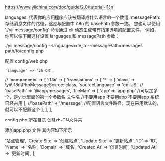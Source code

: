 
https://www.yiichina.com/doc/guide/2.0/tutorial-i18n

languages: 代表你的应用程序应该被翻译成什么语言的一个数组;
messagePath: 存储消息文件的路径，这应与配置中 i18n 的 basePath 参数一致。
您也可以使用 './yii message/config' 命令通过 cli 动态生成带有指定选项的配置文件。 
例如，你可以像下面这样设置 languages 和 messagePath 参数：

./yii message/config --languages=de,ja --messagePath=messages path/to/config.php


配置 config/web.php


    'language' => 'zh-CN',
 //   'components' => [
        'i18n' => [
            'translations' => [
                '*' => [
                    'class' => \yii\i18n\PhpMessageSource::class,
                    'sourceLanguage' => 'en-US',
//                    'basePath' => '@app/messages',
                    'fileMap' => [
                        'app' => 'app.php'   //可以加多个，是yii::t里面的第一个参数名  文件名
                        //不要用app 不要用app 不要用app  系统已经占用
                    ],
                    //'basePath' => '/message', //配置语言文件路径，现在采用默认的，就可以不配置这个
                ],
            ],
        ],



config.php 所在目录  创建zh-CN文件夹

添加app.php 文件 其内容如下所示


<?php
return [
    'Sites' => '站点管理',
    'Create Site' => '创建站点',
    'Update Site' => '更新站点',
    'ID' => 'ID',
    'Name' => '名称',
    'Domain' => '域名',
    'Created At' => '创建时间',
    'Updated At' => '更新时间',
];